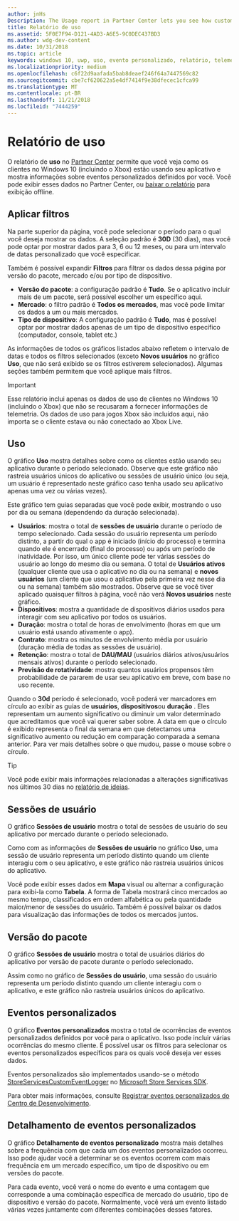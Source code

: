 ```yaml
---
author: jnHs
Description: The Usage report in Partner Center lets you see how customers are using your app.
title: Relatório de uso
ms.assetid: 5F0E7F94-D121-4AD3-A6E5-9C0DEC437BD3
ms.author: wdg-dev-content
ms.date: 10/31/2018
ms.topic: article
keywords: windows 10, uwp, uso, evento personalizado, relatório, telemetria, sessões de usuário
ms.localizationpriority: medium
ms.openlocfilehash: c6f22d9aafada5bab8deaef246f64a7447569c82
ms.sourcegitcommit: cbe7cf620622a5e4df7414f9e38dfecec1cfca99
ms.translationtype: MT
ms.contentlocale: pt-BR
ms.lasthandoff: 11/21/2018
ms.locfileid: "7444259"
---
```

# <a name="usage-report"></a>Relatório de uso


O relatório de **uso** no [Partner Center](https://partner.microsoft.com/dashboard) permite que você veja como os clientes no Windows 10 (incluindo o Xbox) estão usando seu aplicativo e mostra informações sobre eventos personalizados definidos por você. Você pode exibir esses dados no Partner Center, ou [baixar o relatório](download-analytic-reports.md) para exibição offline.


## <a name="apply-filters"></a>Aplicar filtros

Na parte superior da página, você pode selecionar o período para o qual você deseja mostrar os dados. A seleção padrão é **30D** (30 dias), mas você pode optar por mostrar dados para 3, 6 ou 12 meses, ou para um intervalo de datas personalizado que você especificar.

Também é possível expandir **Filtros** para filtrar os dados dessa página por versão do pacote, mercado e/ou por tipo de dispositivo.

-   **Versão do pacote**: a configuração padrão é **Tudo**. Se o aplicativo incluir mais de um pacote, será possível escolher um específico aqui.
-   **Mercado**: o filtro padrão é **Todos os mercados**, mas você pode limitar os dados a um ou mais mercados.
-   **Tipo de dispositivo**: A configuração padrão é **Tudo**, mas é possível optar por mostrar dados apenas de um tipo de dispositivo específico (computador, console, tablet etc.)

As informações de todos os gráficos listados abaixo refletem o intervalo de datas e todos os filtros selecionados (exceto **Novos usuários** no gráfico **Uso**, que não será exibido se os filtros estiverem selecionados). Algumas seções também permitem que você aplique mais filtros.

> [!IMPORTANT]
> Esse relatório inclui apenas os dados de uso de clientes no Windows 10 (incluindo o Xbox) que não se recusaram a fornecer informações de telemetria. Os dados de uso para jogos Xbox são incluídos aqui, não importa se o cliente estava ou não conectado ao Xbox Live. 


## <a name="usage"></a>Uso

O gráfico **Uso** mostra detalhes sobre como os clientes estão usando seu aplicativo durante o período selecionado. Observe que este gráfico não rastreia usuários únicos do aplicativo ou sessões de usuário único (ou seja, um usuário é representado neste gráfico caso tenha usado seu aplicativo apenas uma vez ou várias vezes).

Este gráfico tem guias separadas que você pode exibir, mostrando o uso por dia ou semana (dependendo da duração selecionada).

- **Usuários**: mostra o total de **sessões de usuário** durante o período de tempo selecionado. Cada sessão do usuário representa um período distinto, a partir do qual o app é iniciado (início do processo) e termina quando ele é encerrado (final do processo) ou após um período de inatividade. Por isso, um único cliente pode ter várias sessões do usuário ao longo do mesmo dia ou semana. O total de **Usuários ativos** (qualquer cliente que usa o aplicativo no dia ou na semana) e **novos usuários** (um cliente que usou o aplicativo pela primeira vez nesse dia ou na semana) também são mostrados. Observe que se você tiver aplicado quaisquer filtros à página, você não verá **Novos usuários** neste gráfico.
- **Dispositivos**: mostra a quantidade de dispositivos diários usados para interagir com seu aplicativo por todos os usuários.
- **Duração**: mostra o total de horas de envolvimento (horas em que um usuário está usando ativamente o app).
- **Contrato**: mostra os minutos de envolvimento média por usuário (duração média de todas as sessões de usuário). 
- **Retenção**: mostra o total de **DAU/MAU** (usuários diários ativos/usuários mensais ativos) durante o período selecionado.
- **Previsão de rotatividade**: mostra quantos usuários propensos têm probabilidade de pararem de usar seu aplicativo em breve, com base no uso recente.

Quando o **30d** período é selecionado, você poderá ver marcadores em círculo ao exibir as guias de **usuários**, **dispositivos**ou **duração** . Eles representam um aumento significativo ou diminuir um valor determinado que acreditamos que você vai querer saber sobre. A data em que o círculo é exibido representa o final da semana em que detectamos uma significativo aumento ou redução em comparação comparada a semana anterior. Para ver mais detalhes sobre o que mudou, passe o mouse sobre o círculo.  

> [!TIP]
> Você pode exibir mais informações relacionadas a alterações significativas nos últimos 30 dias no [relatório de ideias](insights-report.md).


## <a name="user-sessions"></a>Sessões de usuário

O gráfico **Sessões de usuário** mostra o total de sessões de usuário do seu aplicativo por mercado durante o período selecionado.

Como com as informações de **Sessões de usuário** no gráfico **Uso**, uma sessão de usuário representa um período distinto quando um cliente interagiu com o seu aplicativo, e este gráfico não rastreia usuários únicos do aplicativo.

Você pode exibir esses dados em **Mapa** visual ou alternar a configuração para exibi-la como **Tabela**. A forma de Tabela mostrará cinco mercados ao mesmo tempo, classificados em ordem alfabética ou pela quantidade maior/menor de sessões do usuário. Também é possível baixar os dados para visualização das informações de todos os mercados juntos.


## <a name="package-version"></a>Versão do pacote

O gráfico **Sessões de usuário** mostra o total de usuários diários do aplicativo por versão de pacote durante o período selecionado.

Assim como no gráfico de **Sessões do usuário**, uma sessão do usuário representa um período distinto quando um cliente interagiu com o aplicativo, e este gráfico não rastreia usuários únicos do aplicativo.


## <a name="custom-events"></a>Eventos personalizados

O gráfico **Eventos personalizados** mostra o total de ocorrências de eventos personalizados definidos por você para o aplicativo. Isso pode incluir várias ocorrências do mesmo cliente. É possível usar os filtros para selecionar os eventos personalizados específicos para os quais você deseja ver esses dados.

Eventos personalizados são implementados usando-se o método [StoreServicesCustomEventLogger](https://docs.microsoft.com/en-us/uwp/api/microsoft.services.store.engagement.storeservicescustomeventlogger.log) no [Microsoft Store Services SDK](../monetize/microsoft-store-services-sdk.md).

Para obter mais informações, consulte [Registrar eventos personalizados do Centro de Desenvolvimento](../monetize/log-custom-events-for-dev-center.md).


## <a name="custom-events-breakdown"></a>Detalhamento de eventos personalizados

O gráfico **Detalhamento de eventos personalizado** mostra mais detalhes sobre a frequência com que cada um dos eventos personalizados ocorreu. Isso pode ajudar você a determinar se os eventos ocorrem com mais frequência em um mercado específico, um tipo de dispositivo ou em versões do pacote.

Para cada evento, você verá o nome do evento e uma contagem que corresponde a uma combinação específica de mercado do usuário, tipo de dispositivo e versão do pacote. Normalmente, você verá um evento listado várias vezes juntamente com diferentes combinações desses fatores. 




 
